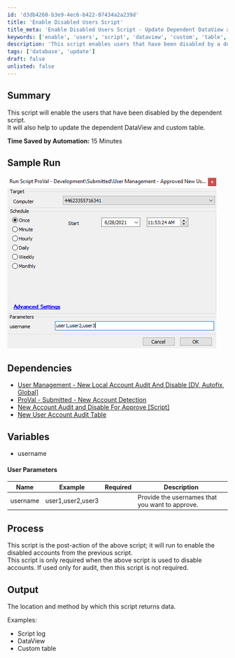 ```yaml
---
id: 'd3db4260-b3e9-4ec6-b422-07434a2a239d'
title: 'Enable Disabled Users Script'
title_meta: 'Enable Disabled Users Script - Update Dependent DataView and Custom Table'
keywords: ['enable', 'users', 'script', 'dataview', 'custom', 'table', 'audit']
description: 'This script enables users that have been disabled by a dependent script. It also updates the dependent DataView and custom table, saving approximately 15 minutes through automation. This is a post-action script that is essential when the previous script is used to disable accounts.'
tags: ['database', 'update']
draft: false
unlisted: false
---
```


## Summary

This script will enable the users that have been disabled by the dependent script.  
It will also help to update the dependent DataView and custom table.

**Time Saved by Automation:** 15 Minutes

## Sample Run

![Sample Run](../../../static/img/User-Management---Approved-New-User---Activate-DV,Param/image_1.png)

## Dependencies

- [User Management - New Local Account Audit And Disable [DV, Autofix, Global]](<../../unsorted/User Management - New Local Account Audit And Disable DV,Autofix,Global.md>)  
- [ProVal - Submitted - New Account Detection](https://proval.itglue.com/DOC-5078775-7695147)  
- [New Account Audit and Disable For Approve [Script]](<../dataviews/New Account Audit and Disable For Approve.md>)  
- [New User Account Audit Table](<../tables/custom_proval_computer_new_accounts.md>)  

## Variables

- username

#### User Parameters

| Name     | Example                | Required | Description                                    |
|----------|------------------------|----------|------------------------------------------------|
| username | user1,user2,user3     |          | Provide the usernames that you want to approve.|

## Process

This script is the post-action of the above script; it will run to enable the disabled accounts from the previous script.  
This script is only required when the above script is used to disable accounts. If used only for audit, then this script is not required.

## Output

The location and method by which this script returns data.

Examples:  

- Script log  
- DataView  
- Custom table  

